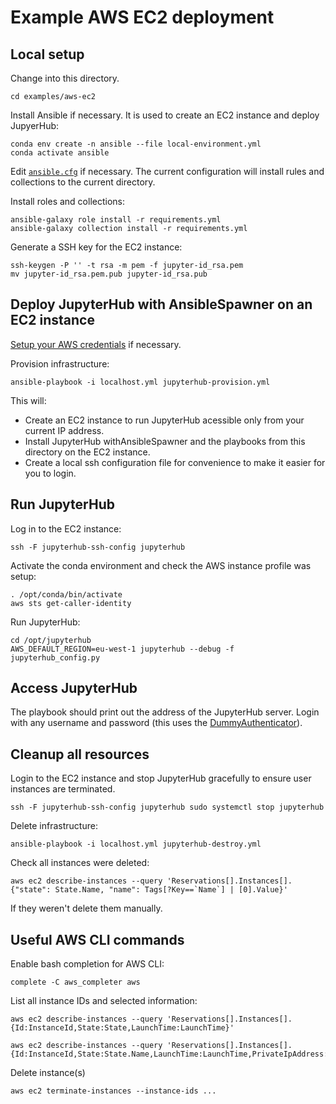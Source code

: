 # Example AWS EC2 deployment

## Local setup

Change into this directory.

    cd examples/aws-ec2

Install Ansible if necessary. It is used to create an EC2 instance and deploy JupyerHub:

    conda env create -n ansible --file local-environment.yml
    conda activate ansible

Edit [`ansible.cfg`](./ansible.cfg) if necessary.
The current configuration will install rules and collections to the current directory.

Install roles and collections:

    ansible-galaxy role install -r requirements.yml
    ansible-galaxy collection install -r requirements.yml

Generate a SSH key for the EC2 instance:

    ssh-keygen -P '' -t rsa -m pem -f jupyter-id_rsa.pem
    mv jupyter-id_rsa.pem.pub jupyter-id_rsa.pub

## Deploy JupyterHub with AnsibleSpawner on an EC2 instance

[Setup your AWS credentials](https://docs.ansible.com/ansible/latest/scenario_guides/guide_aws.html#authentication) if necessary.

Provision infrastructure:

    ansible-playbook -i localhost.yml jupyterhub-provision.yml

This will:
- Create an EC2 instance to run JupyterHub acessible only from your current IP address.
- Install JupyterHub withAnsibleSpawner and the playbooks from this directory on the EC2 instance.
- Create a local ssh configuration file for convenience to make it easier for you to login.

## Run JupyterHub

Log in to the EC2 instance:

    ssh -F jupyterhub-ssh-config jupyterhub

Activate the conda environment and check the AWS instance profile was setup:

    . /opt/conda/bin/activate
    aws sts get-caller-identity

Run JupyterHub:

    cd /opt/jupyterhub
    AWS_DEFAULT_REGION=eu-west-1 jupyterhub --debug -f jupyterhub_config.py

## Access JupyterHub

The playbook should print out the address of the JupyterHub server.
Login with any username and password (this uses the [DummyAuthenticator](https://github.com/jupyterhub/jupyterhub/blob/1.4.2/jupyterhub/auth.py#L1122)).

## Cleanup all resources

Login to the EC2 instance and stop JupyterHub gracefully to ensure user instances are terminated.

    ssh -F jupyterhub-ssh-config jupyterhub sudo systemctl stop jupyterhub

Delete infrastructure:

    ansible-playbook -i localhost.yml jupyterhub-destroy.yml

Check all instances were deleted:

    aws ec2 describe-instances --query 'Reservations[].Instances[].{"state": State.Name, "name": Tags[?Key==`Name`] | [0].Value}'

If they weren't delete them manually.

## Useful AWS CLI commands

Enable bash completion for AWS CLI:

    complete -C aws_completer aws

List all instance IDs and selected information:

    aws ec2 describe-instances --query 'Reservations[].Instances[].{Id:InstanceId,State:State,LaunchTime:LaunchTime}'

    aws ec2 describe-instances --query 'Reservations[].Instances[].{Id:InstanceId,State:State.Name,LaunchTime:LaunchTime,PrivateIpAddress:PrivateIpAddress}'

Delete instance(s)

    aws ec2 terminate-instances --instance-ids ...
